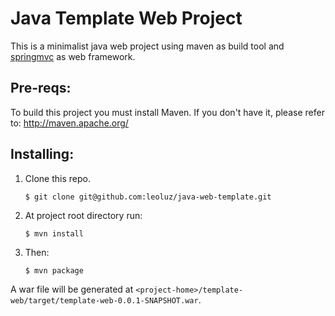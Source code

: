 Java Template Web Project
=========================

This is a minimalist java web project using maven as build tool and [springmvc][1] as web framework.

Pre-reqs:
--------

To build this project you must install Maven. 
If you don't have it, please refer to: http://maven.apache.org/

Installing:
----------

1. Clone this repo.

    `$ git clone git@github.com:leoluz/java-web-template.git`

2. At project root directory run:

    `$ mvn install`

3. Then:

    `$ mvn package`

A war file will be generated at `<project-home>/template-web/target/template-web-0.0.1-SNAPSHOT.war`.

[1]: http://www.springsource.org/       "Spring"
